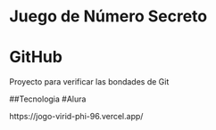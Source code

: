 <h1>Juego de Número Secreto</h1>
<h1>GitHub</h1>
<p>Proyecto para verificar las bondades de Git</p>

##Tecnologia #Alura

<p>https://jogo-virid-phi-96.vercel.app/</p>
